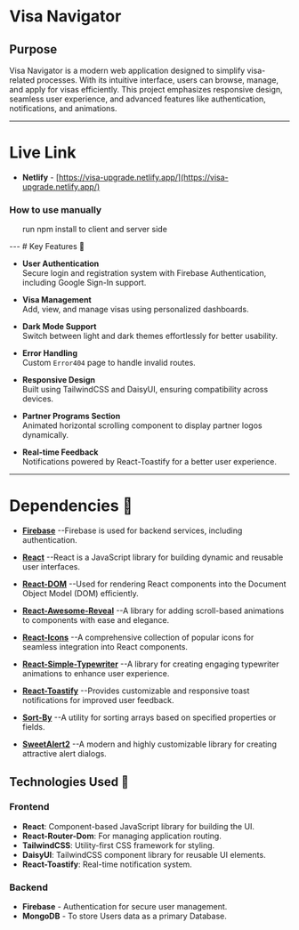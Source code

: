 # Visa Navigator


## Purpose 
Visa Navigator is a modern web application designed to simplify visa-related processes. With its intuitive interface, users can browse, manage, and apply for visas efficiently. This project emphasizes responsive design, seamless user experience, and advanced features like authentication, notifications, and animations.

---
# Live Link  
- **Netlify** - [https://visa-upgrade.netlify.app/](https://visa-upgrade.netlify.app/) 
<h3>How to use manually</h3>
<ul>
  <p>run npm install to client and server side</p>
</ul>
---
# Key Features 🌟

- **User Authentication**  
  Secure login and registration system with Firebase Authentication, including Google Sign-In support.

- **Visa Management**  
  Add, view, and manage visas using personalized dashboards.

- **Dark Mode Support**  
  Switch between light and dark themes effortlessly for better usability.

- **Error Handling**  
  Custom `Error404` page to handle invalid routes.

- **Responsive Design**  
  Built using TailwindCSS and DaisyUI, ensuring compatibility across devices.

- **Partner Programs Section**  
  Animated horizontal scrolling component to display partner logos dynamically.

- **Real-time Feedback**  
  Notifications powered by React-Toastify for a better user experience.

---

# Dependencies 🌟

- **[Firebase](https://firebase.google.com/)**  --Firebase is used for backend services, including authentication.




- **[React](https://reactjs.org/)**  --React is a JavaScript library for building dynamic and reusable user interfaces.

- **[React-DOM](https://reactjs.org/docs/react-dom.html)**  --Used for rendering React components into the Document Object Model (DOM) efficiently.


- **[React-Awesome-Reveal](https://react-awesome-reveal.vercel.app/)**  --A library for adding scroll-based animations to components with ease and elegance.

- **[React-Icons](https://react-icons.github.io/react-icons/)**  --A comprehensive collection of popular icons for seamless integration into React components.

- **[React-Simple-Typewriter](https://www.npmjs.com/package/react-simple-typewriter)**  --A library for creating engaging typewriter animations to enhance user experience.

- **[React-Toastify](https://fkhadra.github.io/react-toastify/)**  --Provides customizable and responsive toast notifications for improved user feedback.

- **[Sort-By](https://www.npmjs.com/package/sort-by)**  --A utility for sorting arrays based on specified properties or fields.

- **[SweetAlert2](https://sweetalert2.github.io/)**  --A modern and highly customizable library for creating attractive alert dialogs.


## Technologies Used 🌟

### Frontend
- **React**: Component-based JavaScript library for building the UI.
- **React-Router-Dom**: For managing application routing.
- **TailwindCSS**: Utility-first CSS framework for styling.
- **DaisyUI**: TailwindCSS component library for reusable UI elements.
- **React-Toastify**: Real-time notification system.

### Backend
- **Firebase** - Authentication for secure user management.
- **MongoDB** - To store Users data as a primary Database.
